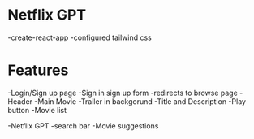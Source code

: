 # Netflix GPT

-create-react-app
-configured tailwind css 

# Features 
-Login/Sign up page
     -Sign in sign up form
     -redirects to browse page
-Header
-Main Movie 
    -Trailer in backgorund
    -Title and Description
    -Play button
    -Movie list

-Netflix GPT 
-search bar
-Movie suggestions